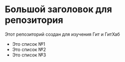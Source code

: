 # Большой заголовок для репозитория
Этот репозиторий создан для изучения Гит и ГитХаб
- Это список №1
- Это список №2
- Это список №3